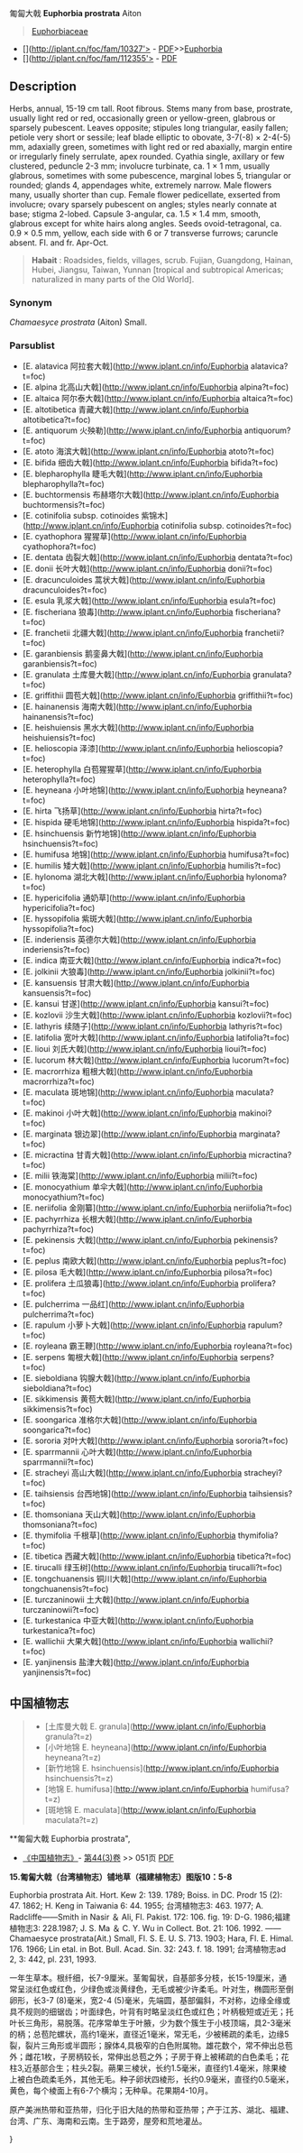 匍匐大戟 **Euphorbia prostrata** Aiton

> [Euphorbiaceae](http://www.iplant.cn/info/Euphorbiaceae?t=foc)
* [](http://iplant.cn/foc/fam/10327'> - [PDF](http://iplant.cn/foc/pdf/Euphorbiaceae.pdf)>>[Euphorbia](http://www.iplant.cn/info/Euphorbia?t=foc)
* [](http://iplant.cn/foc/fam/112355'> - [PDF](http://www.iplant.cn/foc/pdf/Euphorbia.pdf)

## Description

Herbs, annual, 15-19 cm tall. Root fibrous. Stems many from base, prostrate, usually light red or red, occasionally green or yellow-green, glabrous or sparsely pubescent. Leaves opposite; stipules long triangular, easily fallen; petiole very short or sessile; leaf blade elliptic to obovate, 3-7(-8) × 2-4(-5) mm, adaxially green, sometimes with light red or red abaxially, margin entire or irregularly finely serrulate, apex rounded. Cyathia single, axillary or few clustered, peduncle 2-3 mm; involucre turbinate, ca. 1 × 1 mm, usually glabrous, sometimes with some pubescence, marginal lobes 5, triangular or rounded; glands 4, appendages white, extremely narrow. Male flowers many, usually shorter than cup. Female flower pedicellate, exserted from involucre; ovary sparsely pubescent on angles; styles nearly connate at base; stigma 2-lobed. Capsule 3-angular, ca. 1.5 × 1.4 mm, smooth, glabrous except for white hairs along angles. Seeds ovoid-tetragonal, ca. 0.9 × 0.5 mm, yellow, each side with 6 or 7 transverse furrows; caruncle absent. Fl. and fr. Apr-Oct.

> **Habait** : 
> Roadsides, fields, villages, scrub. Fujian, Guangdong, Hainan, Hubei, Jiangsu, Taiwan, Yunnan [tropical and subtropical Americas; naturalized in many parts of the Old World].

### Synonym
*Chamaesyce prostrata* (Aiton) Small.


### Parsublist

* [E.  alatavica  阿拉套大戟](http://www.iplant.cn/info/Euphorbia alatavica?t=foc)
* [E.  alpina  北高山大戟](http://www.iplant.cn/info/Euphorbia alpina?t=foc)
* [E.  altaica  阿尔泰大戟](http://www.iplant.cn/info/Euphorbia altaica?t=foc)
* [E.  altotibetica  青藏大戟](http://www.iplant.cn/info/Euphorbia altotibetica?t=foc)
* [E.  antiquorum  火殃勒](http://www.iplant.cn/info/Euphorbia antiquorum?t=foc)
* [E.  atoto  海滨大戟](http://www.iplant.cn/info/Euphorbia atoto?t=foc)
* [E.  bifida  细齿大戟](http://www.iplant.cn/info/Euphorbia bifida?t=foc)
* [E.  blepharophylla  睫毛大戟](http://www.iplant.cn/info/Euphorbia blepharophylla?t=foc)
* [E.  buchtormensis  布赫塔尔大戟](http://www.iplant.cn/info/Euphorbia buchtormensis?t=foc)
* [E.  cotinifolia subsp. cotinoides  紫锦木](http://www.iplant.cn/info/Euphorbia cotinifolia subsp. cotinoides?t=foc)
* [E.  cyathophora  猩猩草](http://www.iplant.cn/info/Euphorbia cyathophora?t=foc)
* [E.  dentata  齿裂大戟](http://www.iplant.cn/info/Euphorbia dentata?t=foc)
* [E.  donii  长叶大戟](http://www.iplant.cn/info/Euphorbia donii?t=foc)
* [E.  dracunculoides  蒿状大戟](http://www.iplant.cn/info/Euphorbia dracunculoides?t=foc)
* [E.  esula  乳浆大戟](http://www.iplant.cn/info/Euphorbia esula?t=foc)
* [E.  fischeriana  狼毒](http://www.iplant.cn/info/Euphorbia fischeriana?t=foc)
* [E.  franchetii  北疆大戟](http://www.iplant.cn/info/Euphorbia franchetii?t=foc)
* [E.  garanbiensis  鹅銮鼻大戟](http://www.iplant.cn/info/Euphorbia garanbiensis?t=foc)
* [E.  granulata  土库曼大戟](http://www.iplant.cn/info/Euphorbia granulata?t=foc)
* [E.  griffithii  圆苞大戟](http://www.iplant.cn/info/Euphorbia griffithii?t=foc)
* [E.  hainanensis  海南大戟](http://www.iplant.cn/info/Euphorbia hainanensis?t=foc)
* [E.  heishuiensis  黑水大戟](http://www.iplant.cn/info/Euphorbia heishuiensis?t=foc)
* [E.  helioscopia  泽漆](http://www.iplant.cn/info/Euphorbia helioscopia?t=foc)
* [E.  heterophylla  白苞猩猩草](http://www.iplant.cn/info/Euphorbia heterophylla?t=foc)
* [E.  heyneana  小叶地锦](http://www.iplant.cn/info/Euphorbia heyneana?t=foc)
* [E.  hirta  飞扬草](http://www.iplant.cn/info/Euphorbia hirta?t=foc)
* [E.  hispida  硬毛地锦](http://www.iplant.cn/info/Euphorbia hispida?t=foc)
* [E.  hsinchuensis  新竹地锦](http://www.iplant.cn/info/Euphorbia hsinchuensis?t=foc)
* [E.  humifusa  地锦](http://www.iplant.cn/info/Euphorbia humifusa?t=foc)
* [E.  humilis  矮大戟](http://www.iplant.cn/info/Euphorbia humilis?t=foc)
* [E.  hylonoma  湖北大戟](http://www.iplant.cn/info/Euphorbia hylonoma?t=foc)
* [E.  hypericifolia  通奶草](http://www.iplant.cn/info/Euphorbia hypericifolia?t=foc)
* [E.  hyssopifolia  紫斑大戟](http://www.iplant.cn/info/Euphorbia hyssopifolia?t=foc)
* [E.  inderiensis  英德尔大戟](http://www.iplant.cn/info/Euphorbia inderiensis?t=foc)
* [E.  indica  南亚大戟](http://www.iplant.cn/info/Euphorbia indica?t=foc)
* [E.  jolkinii  大狼毒](http://www.iplant.cn/info/Euphorbia jolkinii?t=foc)
* [E.  kansuensis  甘肃大戟](http://www.iplant.cn/info/Euphorbia kansuensis?t=foc)
* [E.  kansui  甘遂](http://www.iplant.cn/info/Euphorbia kansui?t=foc)
* [E.  kozlovii  沙生大戟](http://www.iplant.cn/info/Euphorbia kozlovii?t=foc)
* [E.  lathyris  续随子](http://www.iplant.cn/info/Euphorbia lathyris?t=foc)
* [E.  latifolia  宽叶大戟](http://www.iplant.cn/info/Euphorbia latifolia?t=foc)
* [E.  lioui  刘氏大戟](http://www.iplant.cn/info/Euphorbia lioui?t=foc)
* [E.  lucorum  林大戟](http://www.iplant.cn/info/Euphorbia lucorum?t=foc)
* [E.  macrorrhiza  粗根大戟](http://www.iplant.cn/info/Euphorbia macrorrhiza?t=foc)
* [E.  maculata  斑地锦](http://www.iplant.cn/info/Euphorbia maculata?t=foc)
* [E.  makinoi  小叶大戟](http://www.iplant.cn/info/Euphorbia makinoi?t=foc)
* [E.  marginata  银边翠](http://www.iplant.cn/info/Euphorbia marginata?t=foc)
* [E.  micractina  甘青大戟](http://www.iplant.cn/info/Euphorbia micractina?t=foc)
* [E.  milii  铁海棠](http://www.iplant.cn/info/Euphorbia milii?t=foc)
* [E.  monocyathium  单伞大戟](http://www.iplant.cn/info/Euphorbia monocyathium?t=foc)
* [E.  neriifolia  金刚纂](http://www.iplant.cn/info/Euphorbia neriifolia?t=foc)
* [E.  pachyrrhiza  长根大戟](http://www.iplant.cn/info/Euphorbia pachyrrhiza?t=foc)
* [E.  pekinensis  大戟](http://www.iplant.cn/info/Euphorbia pekinensis?t=foc)
* [E.  peplus  南欧大戟](http://www.iplant.cn/info/Euphorbia peplus?t=foc)
* [E.  pilosa  毛大戟](http://www.iplant.cn/info/Euphorbia pilosa?t=foc)
* [E.  prolifera  土瓜狼毒](http://www.iplant.cn/info/Euphorbia prolifera?t=foc)
* [E.  pulcherrima  一品红](http://www.iplant.cn/info/Euphorbia pulcherrima?t=foc)
* [E.  rapulum  小萝卜大戟](http://www.iplant.cn/info/Euphorbia rapulum?t=foc)
* [E.  royleana  霸王鞭](http://www.iplant.cn/info/Euphorbia royleana?t=foc)
* [E.  serpens  匍根大戟](http://www.iplant.cn/info/Euphorbia serpens?t=foc)
* [E.  sieboldiana  钩腺大戟](http://www.iplant.cn/info/Euphorbia sieboldiana?t=foc)
* [E.  sikkimensis  黄苞大戟](http://www.iplant.cn/info/Euphorbia sikkimensis?t=foc)
* [E.  soongarica  准格尔大戟](http://www.iplant.cn/info/Euphorbia soongarica?t=foc)
* [E.  sororia  对叶大戟](http://www.iplant.cn/info/Euphorbia sororia?t=foc)
* [E.  sparrmannii  心叶大戟](http://www.iplant.cn/info/Euphorbia sparrmannii?t=foc)
* [E.  stracheyi  高山大戟](http://www.iplant.cn/info/Euphorbia stracheyi?t=foc)
* [E.  taihsiensis  台西地锦](http://www.iplant.cn/info/Euphorbia taihsiensis?t=foc)
* [E.  thomsoniana  天山大戟](http://www.iplant.cn/info/Euphorbia thomsoniana?t=foc)
* [E.  thymifolia  千根草](http://www.iplant.cn/info/Euphorbia thymifolia?t=foc)
* [E.  tibetica  西藏大戟](http://www.iplant.cn/info/Euphorbia tibetica?t=foc)
* [E.  tirucalli  绿玉树](http://www.iplant.cn/info/Euphorbia tirucalli?t=foc)
* [E.  tongchuanensis  铜川大戟](http://www.iplant.cn/info/Euphorbia tongchuanensis?t=foc)
* [E.  turczaninowii  土大戟](http://www.iplant.cn/info/Euphorbia turczaninowii?t=foc)
* [E.  turkestanica  中亚大戟](http://www.iplant.cn/info/Euphorbia turkestanica?t=foc)
* [E.  wallichii  大果大戟](http://www.iplant.cn/info/Euphorbia wallichii?t=foc)
* [E.  yanjinensis  盐津大戟](http://www.iplant.cn/info/Euphorbia yanjinensis?t=foc)

## 中国植物志

> * [土库曼大戟  E.  granula](http://www.iplant.cn/info/Euphorbia granula?t=z)
> * [小叶地锦  E.  heyneana](http://www.iplant.cn/info/Euphorbia heyneana?t=z)
> * [新竹地锦  E.  hsinchuensis](http://www.iplant.cn/info/Euphorbia hsinchuensis?t=z)
> * [地锦  E.  humifusa](http://www.iplant.cn/info/Euphorbia humifusa?t=z)
> * [斑地锦  E.  maculata](http://www.iplant.cn/info/Euphorbia maculata?t=z)

**匍匐大戟 Euphorbia prostrata",


* [《中国植物志》](http://www.iplant.cn/frps)- [第44(3)卷](http://www.iplant.cn/frps/vol/44(3)) >> 051页 [PDF](http://www.iplant.cn/frps/pdf/44(3)/051.PDF)

**15.匍匐大戟（台湾植物志）铺地草（福建植物志）图版10：5-8**

Euphorbia prostrata Ait. Hort. Kew 2: 139. 1789; Boiss. in DC. Prodr 15 (2): 47. 1862; H. Keng in Taiwania 6: 44. 1955; 台湾植物志3: 463. 1977; A. Radcliffe——Smith in Nasir ＆ Ali, Fl. Pakist. 172: 106. fig. 19: D-G. 1986;福建植物志3: 228.1987; J. S. Ma ＆ C. Y. Wu in Collect. Bot. 21: 106. 1992. ——Chamaesyce prostrata(Ait.) Small, Fl. S. E. U. S. 713. 1903; Hara, Fl. E. Himal. 176. 1966; Lin etal. in Bot. Bull. Acad. Sin. 32: 243. f. 18. 1991; 台湾植物志ad 2, 3: 442, pl. 231, 1993.

一年生草本。根纤细，长7-9厘米。茎匍匐状，自基部多分枝，长15-19厘米，通常呈淡红色或红色，少绿色或淡黄绿色，无毛或被少许柔毛。叶对生，椭圆形至倒卵形，长3-7 (8)毫米，宽2-4 (5)毫米，先端圆，基部偏斜，不对称，边缘全缘或具不规则的细锯齿；叶面绿色，叶背有时略呈淡红色或红色；叶柄极短或近无；托叶长三角形，易脱落。花序常单生于叶腋，少为数个簇生于小枝顶端，具2-3毫米的柄；总苞陀螺状，高约1毫米，直径近1毫米，常无毛，少被稀疏的柔毛，边缘5裂，裂片三角形或半圆形；腺体4,具极窄的白色附属物。雄花数个，常不伸出总苞外；雌花1枚，子房柄较长，常伸出总苞之外；子房于脊上被稀疏的白色柔毛；花柱3,近基部合生；柱头2裂。蒴果三棱状，长约1.5毫米，直径约1.4毫米，除果棱上被白色疏柔毛外，其他无毛。种子卵状四棱形，长约0.9毫米，直径约0.5毫米，黄色，每个棱面上有6-7个横沟；无种阜。花果期4-10月。

原产美洲热带和亚热带，归化于旧大陆的热带和亚热带；产于江苏、湖北、福建、台湾、广东、海南和云南。生于路旁，屋旁和荒地灌丛。


}